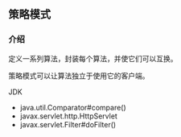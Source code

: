 ## 策略模式
### 介绍
定义一系列算法，封装每个算法，并使它们可以互换。

策略模式可以让算法独立于使用它的客户端。


JDK
- java.util.Comparator#compare()
- javax.servlet.http.HttpServlet
- javax.servlet.Filter#doFilter()